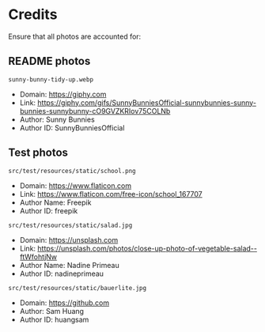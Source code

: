 # Credits

Ensure that all photos are accounted for:

## README photos

`sunny-bunny-tidy-up.webp`

- Domain: <https://giphy.com>
- Link: <https://giphy.com/gifs/SunnyBunniesOfficial-sunnybunnies-sunny-bunnies-sunnybunny-cO9GVZKRIov75COLNb>
- Author: Sunny Bunnies
- Author ID: SunnyBunniesOfficial

## Test photos

`src/test/resources/static/school.png`

- Domain: <https://www.flaticon.com>
- Link: <https://www.flaticon.com/free-icon/school_167707>
- Author Name: Freepik
- Author ID: freepik

`src/test/resources/static/salad.jpg`

- Domain: <https://unsplash.com>
- Link: <https://unsplash.com/photos/close-up-photo-of-vegetable-salad--ftWfohtjNw>
- Author Name: Nadine Primeau
- Author ID: nadineprimeau

`src/test/resources/static/bauerlite.jpg`

- Domain: <https://github.com>
- Author: Sam Huang
- Author ID: huangsam
